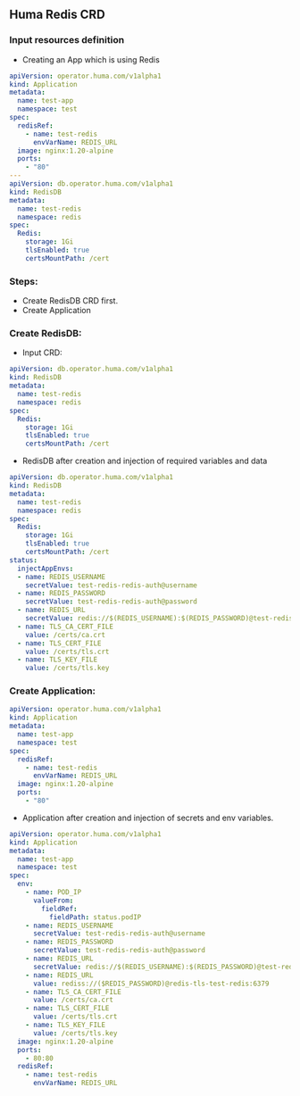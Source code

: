## Huma Redis CRD


### Input resources definition 
- Creating an App which is using Redis

```yaml
apiVersion: operator.huma.com/v1alpha1
kind: Application
metadata:
  name: test-app
  namespace: test
spec:
  redisRef:
    - name: test-redis
      envVarName: REDIS_URL
  image: nginx:1.20-alpine
  ports:
    - "80"
---
apiVersion: db.operator.huma.com/v1alpha1
kind: RedisDB
metadata:
  name: test-redis
  namespace: redis
spec:
  Redis:
    storage: 1Gi
    tlsEnabled: true
    certsMountPath: /cert
```

### Steps:
- Create RedisDB CRD first.
- Create Application

### Create RedisDB:
- Input CRD:
```yaml
apiVersion: db.operator.huma.com/v1alpha1
kind: RedisDB
metadata:
  name: test-redis
  namespace: redis
spec:
  Redis:
    storage: 1Gi
    tlsEnabled: true
    certsMountPath: /cert
```

- RedisDB after creation and injection of required variables and data
```yaml
apiVersion: db.operator.huma.com/v1alpha1
kind: RedisDB
metadata:
  name: test-redis
  namespace: redis
spec:
  Redis:
    storage: 1Gi
    tlsEnabled: true
    certsMountPath: /cert
status:
  injectAppEnvs:
  - name: REDIS_USERNAME
    secretValue: test-redis-redis-auth@username
  - name: REDIS_PASSWORD
    secretValue: test-redis-redis-auth@password
  - name: REDIS_URL
    secretValue: redis://$(REDIS_USERNAME):$(REDIS_PASSWORD)@test-redis-redis:6379
  - name: TLS_CA_CERT_FILE
    value: /certs/ca.crt
  - name: TLS_CERT_FILE
    value: /certs/tls.crt
  - name: TLS_KEY_FILE
    value: /certs/tls.key
```

### Create Application:
```yaml
apiVersion: operator.huma.com/v1alpha1
kind: Application
metadata:
  name: test-app
  namespace: test
spec:
  redisRef:
    - name: test-redis
      envVarName: REDIS_URL
  image: nginx:1.20-alpine
  ports:
    - "80"
```
- Application after creation and injection of secrets and env variables.
```yaml
apiVersion: operator.huma.com/v1alpha1
kind: Application
metadata:
  name: test-app
  namespace: test
spec:
  env:
    - name: POD_IP
      valueFrom:
        fieldRef:
          fieldPath: status.podIP
    - name: REDIS_USERNAME
      secretValue: test-redis-redis-auth@username
    - name: REDIS_PASSWORD
      secretValue: test-redis-redis-auth@password
    - name: REDIS_URL
      secretValue: redis://$(REDIS_USERNAME):$(REDIS_PASSWORD)@test-redis-redis:6379
    - name: REDIS_URL
      value: rediss://($REDIS_PASSWORD)@redis-tls-test-redis:6379
    - name: TLS_CA_CERT_FILE
      value: /certs/ca.crt
    - name: TLS_CERT_FILE
      value: /certs/tls.crt
    - name: TLS_KEY_FILE
      value: /certs/tls.key
  image: nginx:1.20-alpine
  ports:
    - 80:80
  redisRef:
    - name: test-redis
      envVarName: REDIS_URL
```
